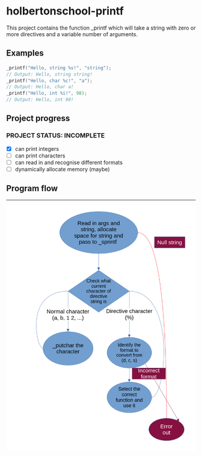 # holbertonschool-printf
This project contains the function _printf which will take a string
with zero or more directives and a variable number of arguments.
## Examples
```c
_printf("Hello, string %s!", "string");
// Output: Hello, string string!
_printf("Hello, char %c!", "a");
// Output: Hello, char a!
_printf("Hello, int %i!", 98);
// Output: Hello, int 98!
```
## Project progress
### PROJECT STATUS: INCOMPLETE
- [x] can print integers
- [ ] can print characters
- [ ] can read in and recognise different formats
- [ ] dynamically allocate memory (maybe)

## Program flow
---


![printf-flow](printf-flow.png)